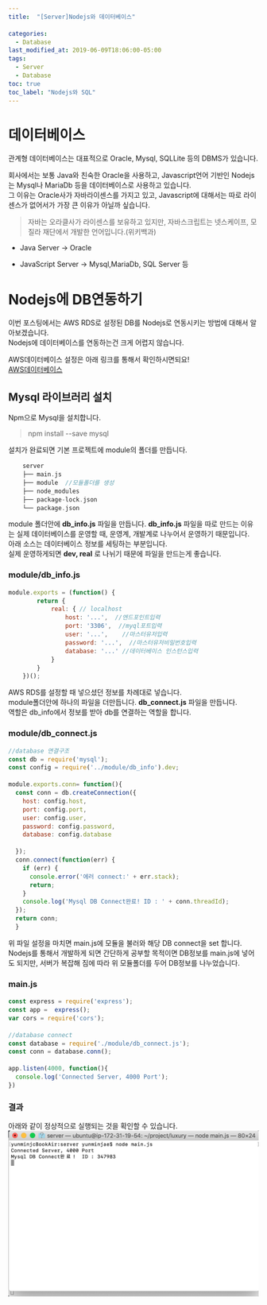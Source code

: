 ```yaml
---
title:  "[Server]Nodejs와 데이터베이스"

categories:
  - Database
last_modified_at: 2019-06-09T18:06:00-05:00
tags:
  - Server
  - Database
toc: true
toc_label: "Nodejs와 SQL"
---
```


# 데이터베이스
관계형 데이터베이스는 대표적으로 Oracle, Mysql, SQLLite 등의 DBMS가 있습니다.  

회사에서는 보통 Java와 친숙한 Oracle을 사용하고, Javascript언어 기반인 Nodejs는 Mysql나 MariaDb 등을 데이터베이스로 사용하고 있습니다.  
그 이유는 Oracle사가 자바라이센스를 가지고 있고, Javascript에 대해서는 따로 라이센스가 없어서가 가장 큰 이유가 아닐까 싶습니다.  

> 자바는 오라클사가 라이센스를 보유하고 있지만,
> 자바스크립트는 넷스케이프, 모질라 재단에서 개발한 언어입니다.(위키백과)

* Java Server -> Oracle

* JavaScript Server -> Mysql,MariaDb, SQL Server 등

# Nodejs에 DB연동하기
이번 포스팅에서는 AWS RDS로 설정된 DB를 Nodejs로 연동시키는 방법에 대해서 알아보겠습니다.  
Nodejs에 데이터베이스를 연동하는건 크게 어렵지 않습니다.

AWS데이터베이스 설정은 아래 링크를 통해서 확인하시면되요!  
[AWS데이터베이스](https://drhot552.github.io/server/AWS%EB%8D%B0%EC%9D%B4%ED%84%B0%EB%B2%A0%EC%9D%B4%EC%8A%A4RDS/)

## Mysql 라이브러리 설치
Npm으로 Mysql을 설치합니다.

> npm install --save mysql

설치가 완료되면 기본 프로젝트에 module의 폴더를 만듭니다.
```c
    server
    ├── main.js
    ├── module  //모듈폴더를 생성
    ├── node_modules
    ├── package-lock.json
    └── package.json
```

module 폴더안에 **db_info.js** 파일을 만듭니다. **db_info.js** 파일을 따로 만드는 이유는 실제 데이터베이스를 운영할 때, 운영계, 개발계로 나누어서 운영하기 때문입니다.  
아래 소스는 데이터베이스 정보를 세팅하는 부분입니다.  
실제 운영하게되면 **dev, real** 로 나뉘기 때문에 파일을 만드는게 좋습니다.

### module/db_info.js
```js
module.exports = (function() {
	    return {
	        real: { // localhost
	            host: '...',  //엔드포인트입력
	            port: '3306',  //myql포트입력
	            user: '...',    //마스터유저입력
	            password: '...',  //마스터유저비밀번호입력
	            database: '...' //데이터베이스 인스턴스입력
	        }
	    }
	})();
```
AWS RDS를 설정할 때 넣으셨던 정보를 차례대로 넣습니다.  
module폴더안에 하나의 파일을 더만듭니다. **db_connect.js** 파일을 만듭니다.  
역할은 db_info에서 정보를 받아 db를 연결하는 역할을 합니다.

### module/db_connect.js
```js
//database 연결구조
const db = require('mysql');
const config = require('../module/db_info').dev;

module.exports.conn= function(){
  const conn = db.createConnection({
    host: config.host,
    port: config.port,
    user: config.user,
    password: config.password,
    database: config.database

  });
  conn.connect(function(err) {
    if (err) {
      console.error('에러 connect:' + err.stack);
      return;
    }
    console.log('Mysql DB Connect완료! ID : ' + conn.threadId);
  });
  return conn;
  }
```

위 파일 설정을 마치면 main.js에 모듈을 불러와 해당 DB connect을 set 합니다.  
Nodejs를 통해서 개발하게 되면 간단하게 공부할 목적이면 DB정보를 main.js에 넣어도 되지만, 서버가 복잡해 짐에 따라 위 모듈폴더를 두어 DB정보를 나누었습니다.

### main.js
```js
const express = require('express');
const app =  express();
var cors = require('cors');

//database connect
const database = require('./module/db_connect.js');
const conn = database.conn();

app.listen(4000, function(){
  console.log('Connected Server, 4000 Port');
})
```

### 결과
아래와 같이 정상적으로 실행되는 것을 확인할 수 있습니다.
![Image Alt 텍스트](/assets/img/server/nodejs_db_1.png)
